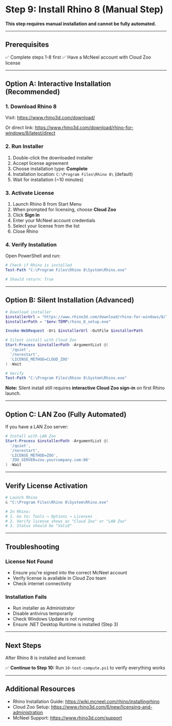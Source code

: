 # Step 9: Install Rhino 8 (Manual Step)

**This step requires manual installation and cannot be fully automated.**

---

## Prerequisites

✅ Complete steps 1-8 first
✅ Have a McNeel account with Cloud Zoo license

---

## Option A: Interactive Installation (Recommended)

### 1. Download Rhino 8

Visit: https://www.rhino3d.com/download/

Or direct link: https://www.rhino3d.com/download/rhino-for-windows/8/latest/direct

### 2. Run Installer

1. Double-click the downloaded installer
2. Accept license agreement
3. Choose installation type: **Complete**
4. Installation location: `C:\Program Files\Rhino 8\` (default)
5. Wait for installation (~10 minutes)

### 3. Activate License

1. Launch Rhino 8 from Start Menu
2. When prompted for licensing, choose **Cloud Zoo**
3. Click **Sign In**
4. Enter your McNeel account credentials
5. Select your license from the list
6. Close Rhino

### 4. Verify Installation

Open PowerShell and run:

```powershell
# Check if Rhino is installed
Test-Path "C:\Program Files\Rhino 8\System\Rhino.exe"

# Should return: True
```

---

## Option B: Silent Installation (Advanced)

```powershell
# Download installer
$installerUrl = "https://www.rhino3d.com/download/rhino-for-windows/8/latest/direct"
$installerPath = "$env:TEMP\rhino_8_setup.exe"

Invoke-WebRequest -Uri $installerUrl -OutFile $installerPath

# Silent install with Cloud Zoo
Start-Process $installerPath -ArgumentList @(
  '/quiet',
  '/norestart',
  'LICENSE_METHOD=CLOUD_ZOO'
) -Wait

# Verify
Test-Path "C:\Program Files\Rhino 8\System\Rhino.exe"
```

**Note:** Silent install still requires **interactive Cloud Zoo sign-in** on first Rhino launch.

---

## Option C: LAN Zoo (Fully Automated)

If you have a LAN Zoo server:

```powershell
# Install with LAN Zoo
Start-Process $installerPath -ArgumentList @(
  '/quiet',
  '/norestart',
  'LICENSE_METHOD=ZOO',
  'ZOO_SERVER=zoo.yourcompany.com:80'
) -Wait
```

---

## Verify License Activation

```powershell
# Launch Rhino
& "C:\Program Files\Rhino 8\System\Rhino.exe"

# In Rhino:
# 1. Go to: Tools → Options → Licenses
# 2. Verify license shows as "Cloud Zoo" or "LAN Zoo"
# 3. Status should be "Valid"
```

---

## Troubleshooting

### License Not Found

- Ensure you're signed into the correct McNeel account
- Verify license is available in Cloud Zoo team
- Check internet connectivity

### Installation Fails

- Run installer as Administrator
- Disable antivirus temporarily
- Check Windows Update is not running
- Ensure .NET Desktop Runtime is installed (Step 3)

---

## Next Steps

After Rhino 8 is installed and licensed:

✅ **Continue to Step 10:** Run `10-test-compute.ps1` to verify everything works

---

## Additional Resources

- Rhino Installation Guide: https://wiki.mcneel.com/rhino/installingrhino
- Cloud Zoo Setup: https://www.rhino3d.com/6/new/licensing-and-administration
- McNeel Support: https://www.rhino3d.com/support
